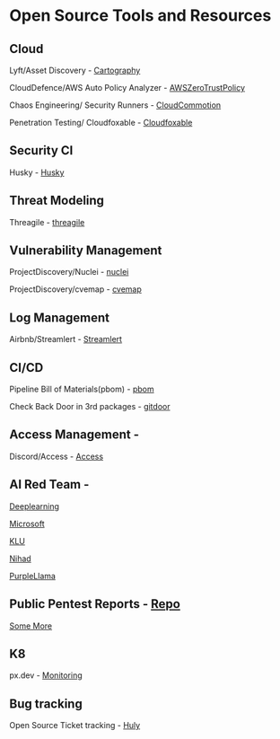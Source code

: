 # Open Source Tools and Resources

## Cloud
Lyft/Asset Discovery - [Cartography](https://github.com/lyft/cartography)

CloudDefence/AWS Auto Policy Analyzer - [AWSZeroTrustPolicy](https://github.com/CloudDefenseAI/AWSZeroTrustPolicy)

Chaos Engineering/ Security Runners - [CloudCommotion](https://github.com/SecurityRunners/CloudCommotion)

Penetration Testing/ Cloudfoxable - [Cloudfoxable](https://github.com/BishopFox/cloudfoxable)

## Security CI
Husky - [Husky](https://github.com/globocom/huskyCI)

## Threat Modeling
Threagile - [threagile](https://github.com/Threagile/threagile)

## Vulnerability Management
ProjectDiscovery/Nuclei - [nuclei](https://github.com/projectdiscovery/nuclei)

ProjectDiscovery/cvemap - [cvemap](https://github.com/projectdiscovery/cvemap)


## Log Management
Airbnb/Streamlert - [Streamlert](https://github.com/airbnb/streamalert)

## CI/CD
Pipeline Bill of Materials(pbom) - [pbom](https://pbom.dev/)

Check Back Door in 3rd packages - [gitdoor](https://github.com/referefref/gitdoorcheck/tree/main)

## Access Management - 
Discord/Access - [Access](https://github.com/discord/access)

## AI Red Team - 
[Deeplearning](https://lnkd.in/g87-FSQ5)

[Microsoft](https://lnkd.in/gcrf63vu)

[KLU](https://lnkd.in/g5SN8_pp)

[Nihad](https://lnkd.in/g9PprkCv)

[PurpleLlama](https://github.com/meta-llama/PurpleLlama/tree/main/CodeShield)

## Public Pentest Reports - [Repo](https://github.com/juliocesarfort/public-pentesting-reports/blob/master/SPoC/A-LIGN_SPoC_Penetration_Test.pdf)

[Some More](https://lnkd.in/gqpf3TxH)

## K8
px.dev - [Monitoring](https://px.dev/)

## Bug tracking
Open Source Ticket tracking - [Huly](https://github.com/hcengineering/platform?tab=EPL-2.0-1-ov-file)
